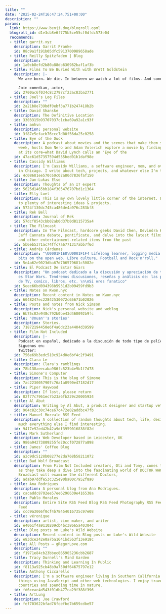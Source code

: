 ```yaml
---
title: ""
date: "2025-02-24T16:47:24.751+00:00"
description: ""
params:
  link: https://www.benji.dog/blogroll.opml
  blogroll_id: d1e3cb8e6f775b5ce55cf0dfdc573e04
  recommends:
  - title: garrit.xyz
    description: Garrit Franke
    id: 08c9a1f191b05dfc5913700989658ade
  - title: Reilly Spitzfaden | Blog
    description: ""
    id: 1a0cb8efd2b80a88db630982baf1af3b
  - title: Films To Be Buried With with Brett Goldstein
    description: |-
      We are born. We die. In between we watch a lot of films. And some of these films shape the people we are. This is a podcast about those films. (And a bit about death.)

      Join comedian, actor,
    id: 2700ac6f034c8c2797cf23ac83ba2771
  - title: Joel's Log Files
    description: ""
    id: 2a21b8e739bdf0ebf3a771b247418b2b
  - title: David Shanske
    description: The Definitive Location
    id: 3303315b93707037c1cba69a92a1c93f
  - title: anhvn
    description: personal website
    id: 3f87e5efacb76ccc7d00f56da25c0258
  - title: Eye of the Duck
    description: A podcast about movies and the scenes that make them special. Each
      week, hosts Dom Nero and Adam Volerich explore a movie by finding the scene
      at its core–what David Lynch calls an "Eye of the
    id: 47ac61d57357594d535bed01b1daf98e
  - title: Cassidy Williams
    description: I'm Cassidy Williams, a software engineer, mom, and overall nerd
      in Chicago. I write about tech, projects, and whatever else I'm thinking about!
    id: 4c08681ee570c60c02a80d7836faf150
  - title: Jan-Lukas Else
    description: Thoughts of an IT expert
    id: 5625d1465bb184f305476707bd1c1364
  - title: Elly Loel
    description: This is my own lovely little corner of the internet. Look forward
      to plenty of interesting ideas & projects.
    id: 5724f130dc745ca486de4a976c283bf8
  - title: Rek Bell
    description: Journal of Rek
    id: 57dcf8543cbb02ab0d37b0d8115735a4
  - title: The Filmcast
    description: In The Filmcast, hardcore geeks David Chen, Devindra Hardawar, and
      Jeff Cannata debate, pontificate, and delve into the latest films, TV shows,
      and other entertainment-related items from the past
    id: 5b6eb5371ac74ffc7a6771317abb7f6d
  - title: Andrés Cárdenas
    description: "\U0001F1E8\U0001F1F4 Lifelong learner, logging media and sharing
      bits on the open web. Libre culture, Football and Rock'n'roll."
    id: 5e4a62e9023dba67d706579681c3082e
  - title: El Podcast De Estar Güars
    description: "Un podcast dedicado a la discusión y apreciación de todo lo que
      es Star Wars. Tendremos discusiones, reseñas y análisis de: las películas, series
      de TV, comics, libros, etc. \n\nSi eres fanatico"
    id: 5eec66bd094398b5931d2b09459fd9b3
  - title: Notes on Kwon.nyc
    description: Recent content in Notes on Kwon.nyc
    id: 6048247ec22842530072c65671b02026
  - title: Posts and notes from Nick Simson
    description: Nick's personal website and weblog
    id: 6b75c02e948c792b0be43d468092b9fc
  - title: '@muan''s stories'
    description: Stories.
    id: 71872194450e6f4a6dc23a4404d39599
  - title: Film Not Included
    description: |-
      Podcast en español, dedicado a la discusión de todo tipo de películas. No creemos ser expertos de cine. Somos meros amantes del cine como arte y fuente de entretenimiento.
      Siguenos en:
      Twitter:
    id: 756e69b3edc510c924d0e6bf4c2f9491
  - title: Clara Le
    description: Clara's ramblings
    id: 78b138aeecaba986fc523b4e9b1f7d78
  - title: Simone's Computer
    description: This is the blog of Simone
    id: 7ac2230057907c76a1a0990e47182d17
  - title: Piper Haywood
    description: If lost, please return
    id: 82f77c7961ec7b23a6fb229c20005934
  - title: Al Abut
    description: Writing by Al Abut, a product designer and startup veteran.
    id: 904c82c30c74ce67c472e02addbc47fb
  - title: Manuel Moreale RSS Feed
    description: A collection of random thoughts about tech, life, design and pretty
      much everything else I find interesting.
    id: 9417e92ed42b42a9df3959016838f82d
  - title: Mark Sutherland
    description: Web Developer based in Leicester, UK
    id: 980a94273809255fe20ccf072877a898
  - title: James' Coffee Blog
    description: ""
    id: a2c9dc5128b08277e2da768b58211072
  - title: Bad Wolf Broadcast
    description: From Film Not Included creators, Oti and Tony, comes their new adventure
      as they take deep a dive into the fascinating world of DOCTOR WHO. Bad Wolf
      Broadcast will examine the different Doctors,
    id: adab97ddfe53c325e90ba00c7952f8a0
  - title: Ana Rodrigues
    description: A personal blog from Ana Rodrigues.
    id: cacaddc8702ee57ee6296639e416538a
  - title: Pablo Morales
    description: Entire Site RSS Feed Blog RSS Feed Photography RSS Feed Podcast RSS
      Feed
    id: ccc9a3066f0cf4b78454016735c97e08
  - title: véronique
    description: artist, zine maker, and writer
    id: e4061f4a9110209cb4bc38665a40304c
  - title: Blog posts on Luke's Wild Website
    description: Recent content in Blog posts on Luke's Wild Website
    id: e83dce242e0a7ba1641bd563f13e918c
  - title: All Posts — gRegorLove.com
    description: ""
    id: f1971e84cb23bbec865905236cbb2687
  - title: Tracy Durnell's Mind Garden
    description: Thinking and Learning In Public
    id: f8113a925cb48b9a750df64675797e12
  - title: Anthony Ciccarello
    description: I'm a software engineer living in Southern California building cool
      things using JavaScript and other web technologies. I enjoy traveling to other
      countries and spending time in nature.
    id: fd6ceae4d543f01db477ca29f388f396
  - title: ArtLung
    description: Joe Crawford
    id: fef703622bfad76fcefbe7b659cdbe57
---
```

